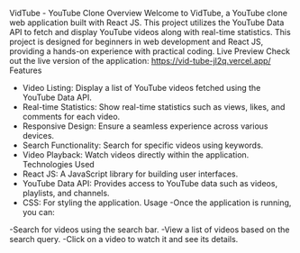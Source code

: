 VidTube - YouTube Clone
Overview
Welcome to VidTube, a YouTube clone web application built with React JS. This project utilizes the YouTube Data API to fetch and display YouTube videos along with real-time statistics. This project is designed for beginners in web development and React JS, providing a hands-on experience with practical coding.
Live Preview
Check out the live version of the application: https://vid-tube-jl2q.vercel.app/
Features
- Video Listing: Display a list of YouTube videos fetched using the YouTube Data API.
- Real-time Statistics: Show real-time statistics such as views, likes, and comments for each video.
- Responsive Design: Ensure a seamless experience across various devices.
- Search Functionality: Search for specific videos using keywords.
- Video Playback: Watch videos directly within the application.
Technologies Used
- React JS: A JavaScript library for building user interfaces.
- YouTube Data API: Provides access to YouTube data such as videos, playlists, and channels.
- CSS: For styling the application.
Usage
-Once the application is running, you can:

-Search for videos using the search bar.
-View a list of videos based on the search query.
-Click on a video to watch it and see its details.
